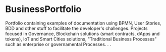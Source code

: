 # BusinessPortfolio
Portfolio containing examples of documentation using BPMN, User Stories, BDD and other stuff to facilitate the developer's challenges. Projects focused in Governance, Blockchain solutions (smart contracts, dApps and tokens), IoT and Smart Cities solutions, "Traditional Business Processes" such as enterprise or governamental Processes. . . 
